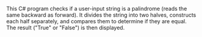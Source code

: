 This C# program checks if a user-input string is a palindrome (reads the same backward as forward). It divides the string into two halves, constructs each half separately, and compares them to determine if they are equal. The result ("True" or "False") is then displayed.
